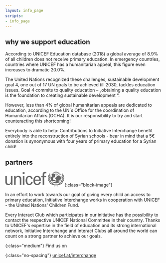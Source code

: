 ```yaml
---
layout: info_page
scripts:
- info_page
---
```


## why we support education

According to UNICEF Education database (2018) a global average of 8.9% of all children does not receive primary education. In emergency countries, countries where UNICEF has a humanitarian appeal, this figure even increases to dramatic 20.0%.

The United Nations recognized these challenges, sustainable development goal 4, one out of 17 UN goals to be achieved till 2030, tackles education issues. Goal 4 commits to quality education – „obtaining a quality education is the foundation to creating sustainable development “.

However, less than 4% of global humanitarian appeals are dedicated to education, according to the UN´s Office for the coordination of Humanitarian Affairs (OCHA). It is our responsibility to try and start counteracting this shortcoming!

Everybody is able to help: Contributions to Initiative Interchange benefit entirely into the reconstruction of Syrian schools - bear in mind that a 5€ donation is synonymous with four years of primary education for a Syrian child!

## partners

![unicef](assets/images/philantropy/unicef.svg){:class="block-image"}

In an effort to work towards our goal of giving every child an access to primary education, Initiative Interchange works in cooperation with UNICEF - the United Nations' Children Fund.

Every Interact Club which participates in our initiative has the possibility to contact the respective UNICEF National Committee in their country. Thanks to UNICEF's expertise in the field of education and its strong international network, Initiative Interchange and Interact Clubs all around the world can count on a strong partner to achieve our goals.



{:class="medium"}
Find us on

{:class="no-spacing"}
[unicef.at/interchange](https://unicef.at/interchange)